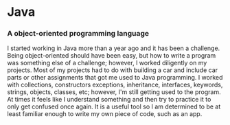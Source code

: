 # Java
### A object-oriented programming language

I started working in Java more than a year ago and it has been a challenge. Being object-oriented should have been easy, but how to write a program was something else of a challenge; however, I worked diligently on my projects. Most of my projects had to do with building a car and include car parts or other assignments that got me used to Java programming. I worked with collections, constructors exceptions, inheritance, interfaces, keywords, strings, objects, classes, etc; however, I'm still getting used to the program. At times it feels like I understand something and then try to practice it to only get confused once again. It is a useful tool so I am determined to be at least familiar enough to write my own piece of code, such as an app. 
